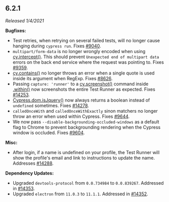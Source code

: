## 6.2.1

*Released 1/4/2021*

**Bugfixes:**

- Test retries, when retrying on several failed tests, will no longer cause hanging during `cypress run`. Fixes [#9040](https://github.com/cypress-io/cypress/issues/9040).
- `multipart/form-data` is no longer wrongly encoded when using [cy.intercept()](/api/commands/intercept). This should prevent `Unexpected end of multipart data` errors on the back end service where the request was pointing to. Fixes [#9359](https://github.com/cypress-io/cypress/issues/9359).
- [cy.contains()](/api/commands/contains) no longer throws an error when a single quote is used inside its argument when RegExp. Fixes [#8626](https://github.com/cypress-io/cypress/issues/8626).
- Passing `capture: 'runner'` to a [cy.screenshot()](/api/commands/screenshot) command inside [.within()](/api/commands/within) now screenshots the entire Test Runner as expected. Fixes [#14253](https://github.com/cypress-io/cypress/issues/14253).
- [Cypress.dom.isJquery()](/api/cypress-api/dom#Is-jQuery) now always returns a boolean instead of `undefined` sometimes. Fixes [#14278](https://github.com/cypress-io/cypress/issues/14278).
- `calledOnceWith` and `calledOnceWithExactly` sinon matchers no longer throw an error when used within Cypress. Fixes [#9644](https://github.com/cypress-io/cypress/issues/9644).
- We now pass `--disable-backgrounding-occluded-windows` as a default flag to Chrome to prevent backgrounding rendering when the Cypress window is occluded. Fixes [#9604](https://github.com/cypress-io/cypress/issues/9604).

**Misc:**

- After login, if a name is undefined on your profile, the Test Runner will show the profile's email and link to instructions to update the name. Addresses [#14288](https://github.com/cypress-io/cypress/issues/14288).

**Dependency Updates:**

- Upgraded `devtools-protocol` from `0.0.734984` to `0.0.839267`. Addressed in [#14353](https://github.com/cypress-io/cypress/issues/14353).
- Upgraded `electron` from `11.0.3` to `11.1.1`. Addressed in [#14352](https://github.com/cypress-io/cypress/issues/14352).

